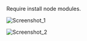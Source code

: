 Require install node modules.

![Screenshot_1](https://user-images.githubusercontent.com/112866442/232599199-378eef0d-3474-4fda-90c8-441fa989c9d5.png)

![Screenshot_2](https://user-images.githubusercontent.com/112866442/232599210-3db3f659-e50b-49ed-be9c-d0bdc1022c99.png)


